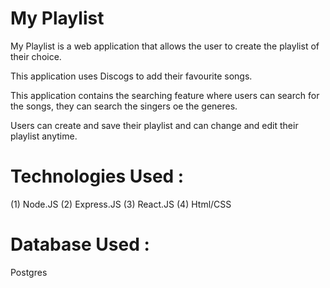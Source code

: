 # My Playlist

My Playlist is a web application that allows the user to create the playlist of their choice.

This application uses Discogs to add their favourite songs.

This application contains the searching feature where users can search for the songs, they can search the singers oe the generes.

Users can create and save their playlist and can change and edit their playlist anytime.

# Technologies Used : 

(1) Node.JS
(2) Express.JS
(3) React.JS
(4) Html/CSS

# Database Used :
Postgres


